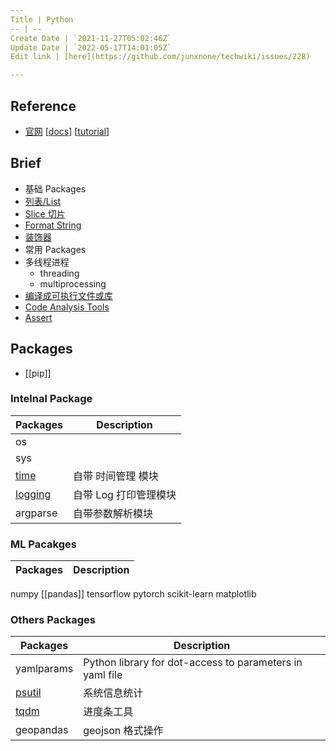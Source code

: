 ```yaml
---
Title | Python
-- | --
Create Date | `2021-11-27T05:02:46Z`
Update Date | `2022-05-17T14:01:05Z`
Edit link | [here](https://github.com/junxnone/techwiki/issues/228)

---
```

## Reference
- [官网](https://www.python.org/) [[docs](https://docs.python.org/3/)] [[tutorial](https://docs.python.org/3/tutorial/index.html)]


## Brief 
- 基础 Packages
- [列表/List](/Python_list)
- [Slice 切片](/Python_slice)
- [Format String](/Python_format_string)
- [装饰器](/Python_decorator)
- 常用 Packages
- 多线程进程
  - threading
  - multiprocessing
- [编译成可执行文件或库](/Python_build_exe)
- [Code Analysis Tools](/Python_code_analysis_tools)
- [Assert](/Python_assert)


## Packages
- [[pip]]

### Intelnal Package

Packages | Description
-- | --
os |
sys |
[time](/Python_time) | 自带 时间管理 模块
[logging](/Python_logging) | 自带 Log 打印管理模块
argparse | 自带参数解析模块


### ML Pacakges

Packages | Description
-- | --
numpy
[[pandas]]
tensorflow
pytorch
scikit-learn
matplotlib



 
### Others Packages

Packages | Description
-- | --
yamlparams | Python library for dot-access to parameters in yaml file
[psutil](/Python_psutil) | 系统信息统计
[tqdm](/Python_tqdm) | 进度条工具
geopandas | geojson 格式操作
